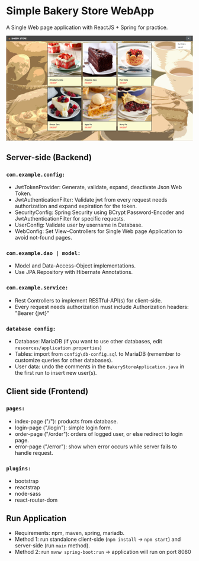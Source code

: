 # Simple Bakery Store WebApp
A Single Web page application with ReactJS + Spring for practice.

![Alt text](bakery-store-webui/src/images/webpage.png?raw=true)

## Server-side (Backend)
### `com.example.config:`
- JwtTokenProvider: Generate, validate, expand, deactivate Json Web Token.
- JwtAuthenticationFilter: Validate jwt from every request needs authorization and expand expiration for the token.
- SecurityConfig: Spring Security using BCrypt Password-Encoder and JwtAuthenticationFilter for specific requests.
- UserConfig: Validate user by username in Database.
- WebConfig: Set View-Controllers for Single Web page Application to avoid not-found pages.

### `com.example.dao | model:`
- Model and Data-Access-Object implementations.
- Use JPA Repository with Hibernate Annotations.

### `com.example.service:`
- Rest Controllers to implement RESTful-API(s) for client-side.
- Every request needs authorization must include Authorization headers: "Bearer {jwt}"

### `database config:`
- Database: MariaDB (if you want to use other databases, edit `resources/application.properties`)
- Tables: import from `config\db-config.sql` to MariaDB (remember to customize queries for other databases).
- User data: undo the comments in the `BakeryStoreApplication.java` in the first run to insert new user(s).

## Client side (Frontend)
### `pages:`
- index-page ("/"): products from database.
- login-page ("/login"): simple login form.
- order-page ("/order"): orders of logged user, or else redirect to login page.
- error-page ("/error"): show when error occurs while server fails to handle request.
### `plugins:`
- bootstrap
- reactstrap
- node-sass
- react-router-dom

## Run Application
- Requirements: npm, maven, spring, mariadb.
- Method 1: run standalone client-side (`npm install` -> `npm start`) and server-side (run `main` method).
- Method 2: run `mvnw spring-boot:run` -> application will run on port 8080

